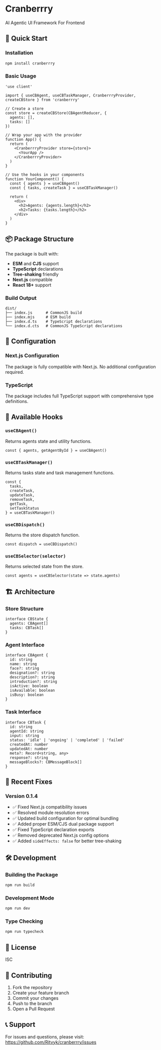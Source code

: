 # Cranberrry

AI Agentic UI Framework For Frontend

## 🚀 Quick Start

### Installation

```bash
npm install cranberrry
```

### Basic Usage

```tsx
'use client'

import { useCBAgent, useCBTaskManager, CranberrryProvider, createCBStore } from 'cranberrry'

// Create a store
const store = createCBStore(CBAgentReducer, {
  agents: [],
  tasks: []
})

// Wrap your app with the provider
function App() {
  return (
    <CranberrryProvider store={store}>
      <YourApp />
    </CranberrryProvider>
  )
}

// Use the hooks in your components
function YourComponent() {
  const { agents } = useCBAgent()
  const { tasks, createTask } = useCBTaskManager()

  return (
    <div>
      <h2>Agents: {agents.length}</h2>
      <h2>Tasks: {tasks.length}</h2>
    </div>
  )
}
```

## 📦 Package Structure

The package is built with:
- **ESM** and **CJS** support
- **TypeScript** declarations
- **Tree-shaking** friendly
- **Next.js** compatible
- **React 18+** support

### Build Output

```
dist/
├── index.js      # CommonJS build
├── index.mjs     # ESM build  
├── index.d.ts    # TypeScript declarations
└── index.d.cts   # CommonJS TypeScript declarations
```

## 🔧 Configuration

### Next.js Configuration

The package is fully compatible with Next.js. No additional configuration required.

### TypeScript

The package includes full TypeScript support with comprehensive type definitions.

## 🎯 Available Hooks

### `useCBAgent()`
Returns agents state and utility functions.

```tsx
const { agents, getAgentById } = useCBAgent()
```

### `useCBTaskManager()`
Returns tasks state and task management functions.

```tsx
const { 
  tasks, 
  createTask, 
  updateTask, 
  removeTask,
  getTask,
  setTaskStatus 
} = useCBTaskManager()
```

### `useCBDispatch()`
Returns the store dispatch function.

```tsx
const dispatch = useCBDispatch()
```

### `useCBSelector(selector)`
Returns selected state from the store.

```tsx
const agents = useCBSelector(state => state.agents)
```

## 🏗️ Architecture

### Store Structure

```tsx
interface CBState {
  agents: CBAgent[]
  tasks: CBTask[]
}
```

### Agent Interface

```tsx
interface CBAgent {
  id: string
  name: string
  face?: string
  designation?: string
  description?: string
  introduction?: string
  isActive: boolean
  isAvailable: boolean
  isBusy: boolean
}
```

### Task Interface

```tsx
interface CBTask {
  id: string
  agentId: string
  input: string
  status: 'idle' | 'ongoing' | 'completed' | 'failed'
  createdAt: number
  updatedAt: number
  meta?: Record<string, any>
  response?: string
  messageBlocks?: CBMessageBlock[]
}
```

## 🔄 Recent Fixes

### Version 0.1.4
- ✅ Fixed Next.js compatibility issues
- ✅ Resolved module resolution errors
- ✅ Updated build configuration for optimal bundling
- ✅ Added proper ESM/CJS dual package support
- ✅ Fixed TypeScript declaration exports
- ✅ Removed deprecated Next.js config options
- ✅ Added `sideEffects: false` for better tree-shaking

## 🛠️ Development

### Building the Package

```bash
npm run build
```

### Development Mode

```bash
npm run dev
```

### Type Checking

```bash
npm run typecheck
```

## 📝 License

ISC

## 🤝 Contributing

1. Fork the repository
2. Create your feature branch
3. Commit your changes
4. Push to the branch
5. Open a Pull Request

## 📞 Support

For issues and questions, please visit: https://github.com/Ritvyk/cranberrry/issues 
